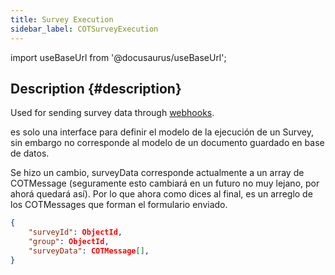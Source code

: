 ```yaml
---
title: Survey Execution
sidebar_label: COTSurveyExecution
---
```

import useBaseUrl from '@docusaurus/useBaseUrl';

## Description {#description}

Used for sending survey data through [webhooks](/docs/documentation/admin/admin_webhooks).

es solo una interface para definir el modelo de la ejecución de un Survey, sin embargo no corresponde al modelo de un documento guardado en base de datos.

Se hizo un cambio, surveyData corresponde actualmente a un array de COTMessage (seguramente esto cambiará en un futuro no muy lejano, por ahorá quedará así). Por lo que ahora como dices al final, es un arreglo de los COTMessages que forman el formulario enviado.

```json
{ 
    "surveyId": ObjectId,
    "group": ObjectId, 
    "surveyData": COTMessage[],
}
```
